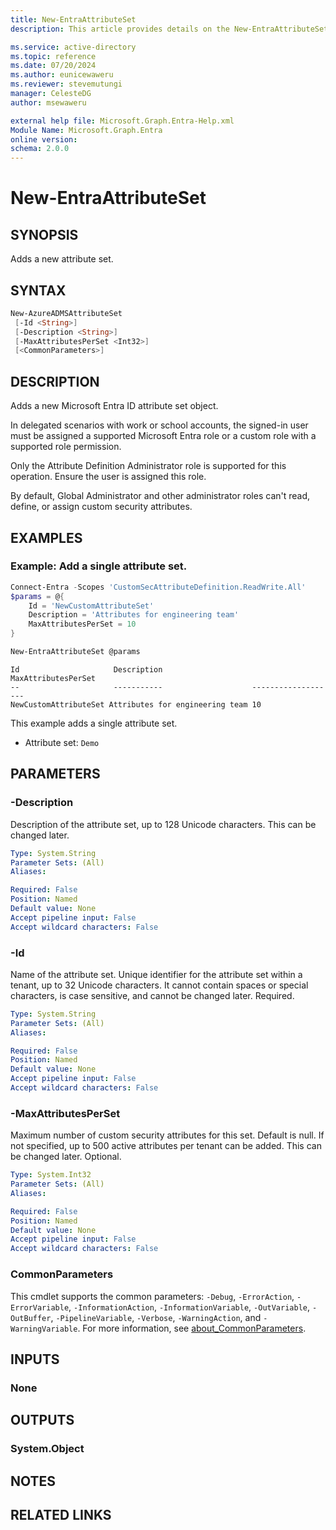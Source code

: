```yaml
---
title: New-EntraAttributeSet
description: This article provides details on the New-EntraAttributeSet command.

ms.service: active-directory
ms.topic: reference
ms.date: 07/20/2024
ms.author: eunicewaweru
ms.reviewer: stevemutungi
manager: CelesteDG
author: msewaweru

external help file: Microsoft.Graph.Entra-Help.xml
Module Name: Microsoft.Graph.Entra
online version:
schema: 2.0.0
---
```


# New-EntraAttributeSet

## SYNOPSIS

Adds a new attribute set.

## SYNTAX

```powershell
New-AzureADMSAttributeSet 
 [-Id <String>] 
 [-Description <String>] 
 [-MaxAttributesPerSet <Int32>]
 [<CommonParameters>]
```

## DESCRIPTION

Adds a new Microsoft Entra ID attribute set object.

In delegated scenarios with work or school accounts, the signed-in user must be assigned a supported Microsoft Entra role or a custom role with a supported role permission.

Only the Attribute Definition Administrator role is supported for this operation. Ensure the user is assigned this role.

By default, Global Administrator and other administrator roles can't read, define, or assign custom security attributes.

## EXAMPLES

### Example: Add a single attribute set.
```powershell
Connect-Entra -Scopes 'CustomSecAttributeDefinition.ReadWrite.All'
$params = @{
    Id = 'NewCustomAttributeSet'
    Description = 'Attributes for engineering team'
    MaxAttributesPerSet = 10
}

New-EntraAttributeSet @params
```
```Output
Id                     Description                    MaxAttributesPerSet
--                     -----------                    -------------------
NewCustomAttributeSet Attributes for engineering team 10
```

This example adds a single attribute set.

- Attribute set: `Demo`

## PARAMETERS

### -Description
Description of the attribute set, up to 128 Unicode characters. This can be changed later.

```yaml
Type: System.String
Parameter Sets: (All)
Aliases:

Required: False
Position: Named
Default value: None
Accept pipeline input: False
Accept wildcard characters: False
```

### -Id
Name of the attribute set. Unique identifier for the attribute set within a tenant, up to 32 Unicode characters. It cannot contain spaces or special characters, is case sensitive, and cannot be changed later. Required.

```yaml
Type: System.String
Parameter Sets: (All)
Aliases:

Required: False
Position: Named
Default value: None
Accept pipeline input: False
Accept wildcard characters: False
```

### -MaxAttributesPerSet
Maximum number of custom security attributes for this set. Default is null. If not specified, up to 500 active attributes per tenant can be added. This can be changed later. Optional.

```yaml
Type: System.Int32
Parameter Sets: (All)
Aliases:

Required: False
Position: Named
Default value: None
Accept pipeline input: False
Accept wildcard characters: False
```

### CommonParameters
This cmdlet supports the common parameters: `-Debug`, `-ErrorAction`, `-ErrorVariable`, `-InformationAction`, `-InformationVariable`, `-OutVariable`, `-OutBuffer`, `-PipelineVariable`, `-Verbose`, `-WarningAction`, and `-WarningVariable`. For more information, see [about_CommonParameters](https://go.microsoft.com/fwlink/?LinkID=113216).

## INPUTS

### None

## OUTPUTS

### System.Object
## NOTES

## RELATED LINKS
